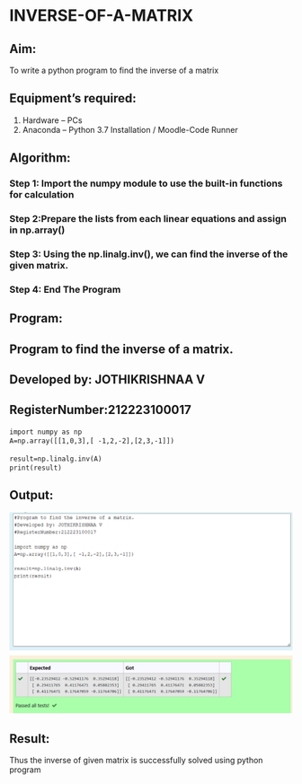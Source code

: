 # INVERSE-OF-A-MATRIX
## Aim:
To write a python program to find the inverse of a matrix
## Equipment’s required:
1. 	Hardware – PCs
2. 	Anaconda – Python 3.7 Installation / Moodle-Code Runner
## Algorithm:
### Step 1: Import the numpy module to use the built-in functions for calculation
### Step 2:Prepare the lists from each linear equations and assign in np.array() 
### Step 3: Using the np.linalg.inv(), we can find the inverse of the given matrix.
### Step 4: End The Program
## Program:
## Program to find the inverse of a matrix.
## Developed by: JOTHIKRISHNAA V
## RegisterNumber:212223100017
~~~
import numpy as np
A=np.array([[1,0,3],[ -1,2,-2],[2,3,-1]])

result=np.linalg.inv(A)
print(result)
~~~
## Output:
![exp.3](<Screenshot 2023-12-17 220634.png>)
## Result:
Thus the inverse of given matrix is successfully solved using python program


